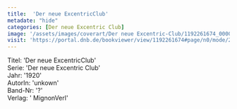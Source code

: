 ```yaml
---
title:  'Der neue ExcentricClub'
metadate: "hide"
categories: [Der neue Excentric Club]
image: '/assets/images/coverart/Der neue Excentric-Club/1192261674_00000010.jpg'
visit: 'https://portal.dnb.de/bookviewer/view/1192261674#page/n0/mode/2up'
---
```

Titel: 'Der neue ExcentricClub' <br>
Serie: 'Der neue Excentric Club' <br>
Jahr: '1920' <br>
AutorIn: 'unkown' <br>
Band-Nr: '?' <br>
Verlag: ' MignonVerl'
